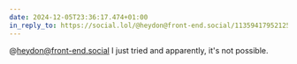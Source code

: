 ```yaml
---
date: 2024-12-05T23:36:17.474+01:00
in_reply_to: https://social.lol/@heydon@front-end.social/113594179521250260
---
```


@heydon@front-end.social I just tried and apparently, it's not possible.
